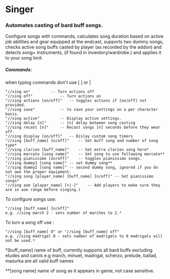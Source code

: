 # Singer
### Automates casting of bard buff songs.

Configure songs with commands, calculates song duration based on active job abilities and gear equipped 
at the endcast, supports two dummy songs, checks active song buffs casted by player (as recorded by the addon) and detects song+ 
instruments, (if found in inventory/wardrobe.) and applies it to your song limit.

##### Commands: 
when typing commands don't use [ ] or |

	"//sing on"			-- Turn actions off
	"//sing off"			-- Turn actions on
	"//sing actions [on/off]"	-- toggles actions if [on/off] not provided.
	"//sing save"			-- to save your settings on a per character basis.
    "//sing active"			-- Display active settings.
	"//sing delay [n]"		-- [n] delay between song casting
	"//sing recast [n]"		-- Recast songs [n] seconds before they wear off.
	"//sing display [on/off]"	-- Dislay custom song timers
    "//sing [buff_name] [n/off]"    -- Set buff song and number of song type*	
    "//sing clarion [buff_name]" 	-- Set extra clarion song here*
	"//sing marcato [song name]"	-- Set song to use following marcato**
	"//sing pianissimo [on/off]"	-- toggles pianissimo songs.
	"//sing dummy1 [song name]"	-- set dummy song**
	"//sing dummy2 [song name]"	-- second dummy song, ignored if you do not own the proper equipment.
	"//sing song [player_name] [buff_name] [n/off]"	-- Set pianissimo songs*
	"//sing aoe [player_name] [+|-]"	-- Add players to make sure they are in aoe range before singing.)
 
To configure songs use:
	
	"//sing [buff_name] [n/off]" 
	e.g. //sing march 2 - sets number of marches to 2.*

To turn a song off use :
	
	"//sing [buff_name] 0" or "//sing [buff_name] off"
	e.g. //sing madrigal 0 - sets number of madrigals to 0 madrigals will not be used.*
	
	
*[buff_name] name of buff, currently supports all bard buffs excluding etudes and carols
e.g march, minuet, madrigal, scherzo, prelude, ballad, mazurka are all valid buff names
	
**[song name] name of song as it appears in game, not case sensitive.
